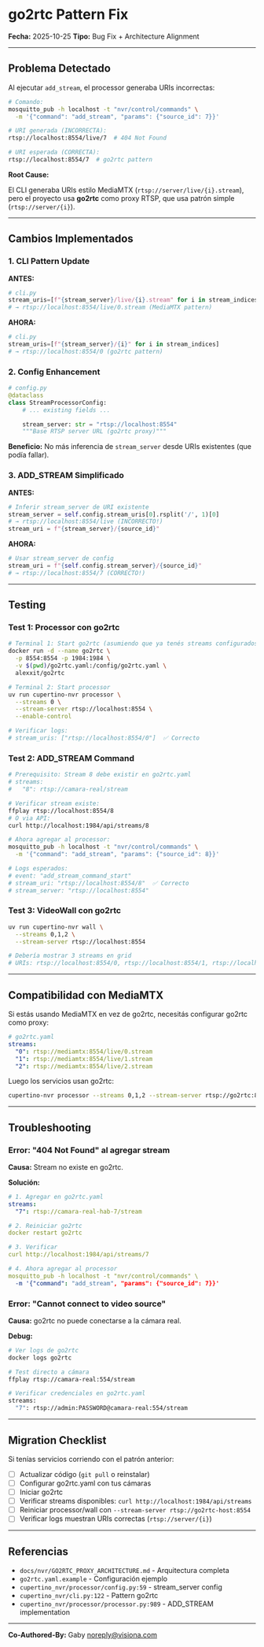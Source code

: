 # go2rtc Pattern Fix

**Fecha:** 2025-10-25
**Tipo:** Bug Fix + Architecture Alignment

---

## Problema Detectado

Al ejecutar `add_stream`, el processor generaba URIs incorrectas:

```bash
# Comando:
mosquitto_pub -h localhost -t "nvr/control/commands" \
  -m '{"command": "add_stream", "params": {"source_id": 7}}'

# URI generada (INCORRECTA):
rtsp://localhost:8554/live/7  # 404 Not Found

# URI esperada (CORRECTA):
rtsp://localhost:8554/7  # go2rtc pattern
```

**Root Cause:**

El CLI generaba URIs estilo MediaMTX (`rtsp://server/live/{i}.stream`), pero el proyecto usa **go2rtc** como proxy RTSP, que usa patrón simple (`rtsp://server/{i}`).

---

## Cambios Implementados

### 1. CLI Pattern Update

**ANTES:**
```python
# cli.py
stream_uris=[f"{stream_server}/live/{i}.stream" for i in stream_indices]
# → rtsp://localhost:8554/live/0.stream (MediaMTX pattern)
```

**AHORA:**
```python
# cli.py
stream_uris=[f"{stream_server}/{i}" for i in stream_indices]
# → rtsp://localhost:8554/0 (go2rtc pattern)
```

### 2. Config Enhancement

```python
# config.py
@dataclass
class StreamProcessorConfig:
    # ... existing fields ...

    stream_server: str = "rtsp://localhost:8554"
    """Base RTSP server URL (go2rtc proxy)"""
```

**Beneficio:** No más inferencia de `stream_server` desde URIs existentes (que podía fallar).

### 3. ADD_STREAM Simplificado

**ANTES:**
```python
# Inferir stream_server de URI existente
stream_server = self.config.stream_uris[0].rsplit('/', 1)[0]
# → rtsp://localhost:8554/live (INCORRECTO!)
stream_uri = f"{stream_server}/{source_id}"
```

**AHORA:**
```python
# Usar stream_server de config
stream_uri = f"{self.config.stream_server}/{source_id}"
# → rtsp://localhost:8554/7 (CORRECTO!)
```

---

## Testing

### Test 1: Processor con go2rtc

```bash
# Terminal 1: Start go2rtc (asumiendo que ya tenés streams configurados)
docker run -d --name go2rtc \
  -p 8554:8554 -p 1984:1984 \
  -v $(pwd)/go2rtc.yaml:/config/go2rtc.yaml \
  alexxit/go2rtc

# Terminal 2: Start processor
uv run cupertino-nvr processor \
  --streams 0 \
  --stream-server rtsp://localhost:8554 \
  --enable-control

# Verificar logs:
# stream_uris: ["rtsp://localhost:8554/0"]  ✅ Correcto
```

### Test 2: ADD_STREAM Command

```bash
# Prerequisito: Stream 8 debe existir en go2rtc.yaml
# streams:
#   "8": rtsp://camara-real/stream

# Verificar stream existe:
ffplay rtsp://localhost:8554/8
# O via API:
curl http://localhost:1984/api/streams/8

# Ahora agregar al processor:
mosquitto_pub -h localhost -t "nvr/control/commands" \
  -m '{"command": "add_stream", "params": {"source_id": 8}}'

# Logs esperados:
# event: "add_stream_command_start"
# stream_uri: "rtsp://localhost:8554/8"  ✅ Correcto
# stream_server: "rtsp://localhost:8554"
```

### Test 3: VideoWall con go2rtc

```bash
uv run cupertino-nvr wall \
  --streams 0,1,2 \
  --stream-server rtsp://localhost:8554

# Debería mostrar 3 streams en grid
# URIs: rtsp://localhost:8554/0, rtsp://localhost:8554/1, rtsp://localhost:8554/2
```

---

## Compatibilidad con MediaMTX

Si estás usando MediaMTX en vez de go2rtc, necesitás configurar go2rtc como proxy:

```yaml
# go2rtc.yaml
streams:
  "0": rtsp://mediamtx:8554/live/0.stream
  "1": rtsp://mediamtx:8554/live/1.stream
  "2": rtsp://mediamtx:8554/live/2.stream
```

Luego los servicios usan go2rtc:
```bash
cupertino-nvr processor --streams 0,1,2 --stream-server rtsp://go2rtc:8554
```

---

## Troubleshooting

### Error: "404 Not Found" al agregar stream

**Causa:** Stream no existe en go2rtc.

**Solución:**
```yaml
# 1. Agregar en go2rtc.yaml
streams:
  "7": rtsp://camara-real-hab-7/stream

# 2. Reiniciar go2rtc
docker restart go2rtc

# 3. Verificar
curl http://localhost:1984/api/streams/7

# 4. Ahora agregar al processor
mosquitto_pub -h localhost -t "nvr/control/commands" \
  -m '{"command": "add_stream", "params": {"source_id": 7}}'
```

### Error: "Cannot connect to video source"

**Causa:** go2rtc no puede conectarse a la cámara real.

**Debug:**
```bash
# Ver logs de go2rtc
docker logs go2rtc

# Test directo a cámara
ffplay rtsp://camara-real:554/stream

# Verificar credenciales en go2rtc.yaml
streams:
  "7": rtsp://admin:PASSWORD@camara-real:554/stream
```

---

## Migration Checklist

Si tenías servicios corriendo con el patrón anterior:

- [ ] Actualizar código (`git pull` o reinstalar)
- [ ] Configurar go2rtc.yaml con tus cámaras
- [ ] Iniciar go2rtc
- [ ] Verificar streams disponibles: `curl http://localhost:1984/api/streams`
- [ ] Reiniciar processor/wall con `--stream-server rtsp://go2rtc-host:8554`
- [ ] Verificar logs muestran URIs correctas (`rtsp://server/{i}`)

---

## Referencias

- `docs/nvr/GO2RTC_PROXY_ARCHITECTURE.md` - Arquitectura completa
- `go2rtc.yaml.example` - Configuración ejemplo
- `cupertino_nvr/processor/config.py:59` - stream_server config
- `cupertino_nvr/cli.py:122` - Pattern go2rtc
- `cupertino_nvr/processor/processor.py:989` - ADD_STREAM implementation

---

**Co-Authored-By:** Gaby <noreply@visiona.com>
